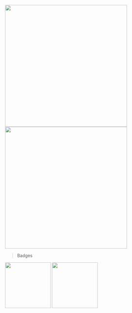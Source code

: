 <img src="https://github-readme-stats.vercel.app/api?username=shrsyc&show_icons=true&theme=dark" width="400"/><img src="https://github-readme-streak-stats.herokuapp.com/?user=shrsyc&theme=dark" width="400"/>

> Badges
  <img src="https://github.com/shrsyc/shrsyc/assets/99862109/14d4c126-458d-4bed-b0b4-2e408b1afec7" width="150">
  <img src="https://github.com/shrsyc/shrsyc/assets/99862109/4d05bc33-f519-4788-98c2-f46638b80fbe" width="150">

